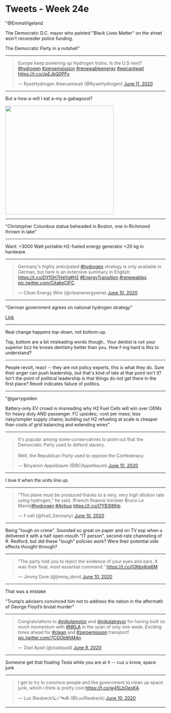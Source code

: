 # Tweets - Week 24e

"@EmmaVigeland

The Democratic D.C. mayor who painted "Black Lives Matter" on the
street won’t reconsider police funding.

The Democratic Party in a nutshell"

---

<blockquote class="twitter-tweet"><p lang="en" dir="ltr">Europe keep powering up Hydrogen trains. Is the U.S next? <a href="https://twitter.com/hashtag/hydrogen?src=hash&amp;ref_src=twsrc%5Etfw">#hydrogen</a> <a href="https://twitter.com/hashtag/zeroemsission?src=hash&amp;ref_src=twsrc%5Etfw">#zeroemsission</a> <a href="https://twitter.com/hashtag/renewableenergy?src=hash&amp;ref_src=twsrc%5Etfw">#renewableenergy</a> <a href="https://twitter.com/hashtag/wecantwait?src=hash&amp;ref_src=twsrc%5Etfw">#wecantwait</a> <a href="https://t.co/JpEJkQ0PFo">https://t.co/JpEJkQ0PFo</a></p>&mdash; RyseHydrogen #wecantwait (@RyseHydrogen) <a href="https://twitter.com/RyseHydrogen/status/1270949760913100801?ref_src=twsrc%5Etfw">June 11, 2020</a></blockquote> <script async src="https://platform.twitter.com/widgets.js" charset="utf-8"></script>

---

But a-how a-will I eat a-my a-gabagoool?

<img width="340" src="https://pbs.twimg.com/media/EaNGbDvXYAYMBT9?format=jpg&name=360x360"/>

---

"Christopher Columbus statue beheaded in Boston, one in Richmond thrown in lake"

---

Want: >3000 Watt portable H2-fueled energy generator <20 kg in hardware.

---

<blockquote class="twitter-tweet"><p lang="en" dir="ltr">Germany&#39;s highly anticipated <a href="https://twitter.com/hashtag/hydrogen?src=hash&amp;ref_src=twsrc%5Etfw">#hydrogen</a> strategy is only available in German, but here is an extensive summary in English: <a href="https://t.co/DYf0H7HeYq">https://t.co/DYf0H7HeYq</a><a href="https://twitter.com/hashtag/H2?src=hash&amp;ref_src=twsrc%5Etfw">#H2</a> <a href="https://twitter.com/hashtag/EnergyTransition?src=hash&amp;ref_src=twsrc%5Etfw">#EnergyTransition</a> <a href="https://twitter.com/hashtag/renewables?src=hash&amp;ref_src=twsrc%5Etfw">#renewables</a> <a href="https://t.co/CitakeCIFC">pic.twitter.com/CitakeCIFC</a></p>&mdash; Clean Energy Wire (@cleanenergywire) <a href="https://twitter.com/cleanenergywire/status/1270810465980100610?ref_src=twsrc%5Etfw">June 10, 2020</a></blockquote> <script async src="https://platform.twitter.com/widgets.js" charset="utf-8"></script>

---

"German government agrees on national hydrogen strategy"

[Link](https://www.ctvnews.ca/sci-tech/german-government-agrees-on-national-hydrogen-strategy-1.4977792)

---

Real change happens top-down, not bottom-up.

Top, bottom are a bit misleading words though.. Your dentist is not
your superior bcz he knows dentistry better than you. How f-ing hard
is this to understand?

---

People revolt, react -- they are not policy experts, this is what they
do. Sure their anger can push leadership, but that's kind of late at
that point isn't it? Isn't the point of political leadership is that
things do not get there in the first place? Revolt indicates failure
of politics.

---

"@garrygolden

Battery-only EV crowd is misreading why H2 Fuel Cells will win over
OEMs for heavy duty AND passenger. FC upsides;: cost per mass; less
risky/simpler supply chains; building out H2 refueling at scale is
cheaper than costs of grid balancing and extending wires"

---

<blockquote class="twitter-tweet"><p lang="en" dir="ltr">It&#39;s popular among some conservatives to point out that the Democratic Party used to defend slavery.<br><br>Well, the Republican Party used to oppose the Confederacy.</p>&mdash; Binyamin Appelbaum (@BCAppelbaum) <a href="https://twitter.com/BCAppelbaum/status/1270793657998815232?ref_src=twsrc%5Etfw">June 10, 2020</a></blockquote> <script async src="https://platform.twitter.com/widgets.js" charset="utf-8"></script>

---

I love it when the units line up.

---

<blockquote class="twitter-tweet"><p lang="en" dir="ltr">&quot;This plane must be produced thanks to a very, very high dilution rate using hydrogen,&quot; he said. (French finance minister Bruno Le Maire)<a href="https://twitter.com/hashtag/hydrogen?src=hash&amp;ref_src=twsrc%5Etfw">#hydrogen</a> <a href="https://twitter.com/hashtag/Airbus?src=hash&amp;ref_src=twsrc%5Etfw">#Airbus</a> <a href="https://t.co/I7YB3l8lhb">https://t.co/I7YB3l8lhb</a></p>&mdash; f-cell (@fcell_Germany) <a href="https://twitter.com/fcell_Germany/status/1270641436334194688?ref_src=twsrc%5Etfw">June 10, 2020</a></blockquote> <script async src="https://platform.twitter.com/widgets.js" charset="utf-8"></script>

---

Being "tough on crime". Sounded so great on paper and on TV esp when u
delivered it with a half open-mouth "IT person", second-rate
channeling of R. Redford, but did these "tough" policies work? Were
their potential side effects thought through?

---

<blockquote class="twitter-tweet"><p lang="en" dir="ltr">“The party told you to reject the evidence of your eyes and ears. It was their final, most essential command.” <a href="https://t.co/G9tbnKqi6M">https://t.co/G9tbnKqi6M</a></p>&mdash; Jimmy Dore (@jimmy_dore) <a href="https://twitter.com/jimmy_dore/status/1270744027365642241?ref_src=twsrc%5Etfw">June 10, 2020</a></blockquote> <script async src="https://platform.twitter.com/widgets.js" charset="utf-8"></script>

----

That was a mistake

"Trump’s advisers convinced him not to address the nation in the
aftermath of George Floyd’s brutal murder"

---

<blockquote class="twitter-tweet"><p lang="en" dir="ltr">Congratulations to <a href="https://twitter.com/nikolamotor?ref_src=twsrc%5Etfw">@nikolamotor</a> and <a href="https://twitter.com/nikolatrevor?ref_src=twsrc%5Etfw">@nikolatrevor</a> for having built so much momentum with <a href="https://twitter.com/hashtag/NKLA?src=hash&amp;ref_src=twsrc%5Etfw">#NKLA</a> in the span of only one week. Exciting times ahead for <a href="https://twitter.com/hashtag/clean?src=hash&amp;ref_src=twsrc%5Etfw">#clean</a> and <a href="https://twitter.com/hashtag/zeroemission?src=hash&amp;ref_src=twsrc%5Etfw">#zeroemission</a> transport! <a href="https://t.co/7CGOb6hM4n">pic.twitter.com/7CGOb6hM4n</a></p>&mdash; Ziad Ayad (@ziadayad) <a href="https://twitter.com/ziadayad/status/1270295512160391171?ref_src=twsrc%5Etfw">June 9, 2020</a></blockquote> <script async src="https://platform.twitter.com/widgets.js" charset="utf-8"></script>

---

Someone get that floating Tesla while you are at it -- cuz u know, space junk

---

<blockquote class="twitter-tweet"><p lang="en" dir="ltr">I get to try to convince people and the government to clean up space junk, which i think is pretty cool <a href="https://t.co/w45LbOesKA">https://t.co/w45LbOesKA</a></p>&mdash; Luc Riesbeck🪐☄️🛰♻️ (@LucRiesbeck) <a href="https://twitter.com/LucRiesbeck/status/1270709511104409600?ref_src=twsrc%5Etfw">June 10, 2020</a></blockquote> <script async src="https://platform.twitter.com/widgets.js" charset="utf-8"></script>

---

